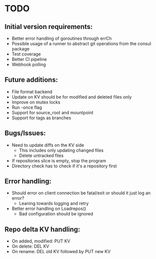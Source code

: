 # TODO

## Initial version requirements:
* Better error handling of goroutines through errCh
* Possible usage of a runner to abstract git operations from the consul package
* Test coverage
* Better CI pipeline
* Webhook polling

## Future additions:
* File format backend
* Update on KV should be for modified and deleted files only
* Improve on mutex locks
* Run -once flag
* Support for source_root and mountpoint
* Support for tags as branches

## Bugs/Issues:
* Need to update diffs on the KV side
  * This includes only updating changed files
  * Delete untracked files
* If repositories slice is empty, stop the program
* Directory check has to check if it's a repository first

## Error handling:
* Should error on client connection be fatal/exit or should it just log an error?
  * Leaning towards logging and retry
* Better error handling on Loadrepos()
  * Bad configuration should be ignored

## Repo delta KV handling:
* On added, modified: PUT KV
* On delete: DEL KV
* On rename: DEL old KV followed by PUT new KV
